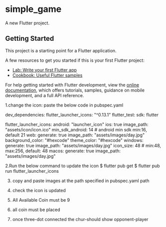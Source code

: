 # simple_game

A new Flutter project.

## Getting Started

This project is a starting point for a Flutter application.

A few resources to get you started if this is your first Flutter project:

- [Lab: Write your first Flutter app](https://docs.flutter.dev/get-started/codelab)
- [Cookbook: Useful Flutter samples](https://docs.flutter.dev/cookbook)

For help getting started with Flutter development, view the
[online documentation](https://docs.flutter.dev/), which offers tutorials,
samples, guidance on mobile development, and a full API reference.

1.change the icon:
paste the below code in pubspec.yaml

dev_dependencies:
flutter_launcher_icons: "^0.13.1"
flutter_test:
sdk: flutter

flutter_launcher_icons:
android: "launcher_icon"
ios: true
image_path: "assets/icon/icon.ico"
min_sdk_android: 14 # android min sdk min:16, default 21
web:
generate: true
image_path: "assets/images/day.jpg"
background_color: "#hexcode"
theme_color: "#hexcode"
windows:
generate: true
image_path: "assets/images/day.jpg"
icon_size: 48 # min:48, max:256, default: 48
macos:
generate: true
image_path: "assets/images/day.jpg"


2.Run the below command to update the icon
$ flutter pub get
$ flutter pub run flutter_launcher_icons

3. copy and paste images at the path specified in pubspec.yaml path
4. check the icon is updated






1. All Available Coin must be 9
2. all coin must be placed
3. once three-dot connected the chur-should show opponent-player

[//]: # (https://www.flipkart.com/ashaworld-12-inch-lcd-writing-pad-kids-re-writing-paperless-digital-slate-e-writer/p/itmfb9fae896dcc9?pid=ETYGQTZ3FAGEQQNU&lid=LSTETYGQTZ3FAGEQQNUCGIFHV&marketplace=FLIPKART&store=tng%2Fll1%2F5hm&srno=b_1_29&otracker=browse&fm=organic&iid=9a45e1b6-66a1-4a25-98e1-190c9f795a59.ETYGQTZ3FAGEQQNU.SEARCH&ppt=browse&ppn=browse)